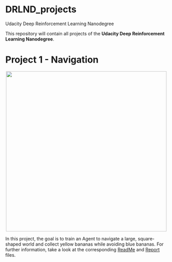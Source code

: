 # DRLND_projects
Udacity Deep Reinforcement Learning Nanodegree

This repository will contain all projects of the **Udacity Deep Reinforcement Learning Nanodegree**. 

# Project 1 - Navigation

<p align="center">
<img src="https://github.com/alxwdm/DRLND_projects/blob/master/p1_navigation/pics/banana.gif" width="500">
</p>

In this project, the goal is to train an Agent to navigate a large, square-shaped world and collect yellow bananas while avoiding blue bananas. For further information, take a look at the corresponding [ReadMe](https://github.com/alxwdm/DRLND_projects/blob/master/p1_navigation/README.md) and [Report](https://github.com/alxwdm/DRLND_projects/blob/master/p1_navigation/Report.md) files.
